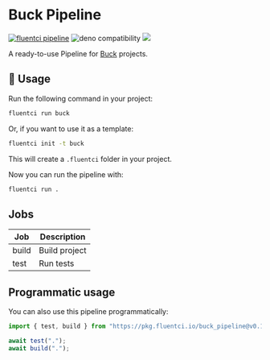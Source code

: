 # Buck Pipeline

[![fluentci pipeline](https://img.shields.io/badge/dynamic/json?label=pkg.fluentci.io&labelColor=%23000&color=%23460cf1&url=https%3A%2F%2Fapi.fluentci.io%2Fv1%2Fpipeline%2Fbuck_pipeline&query=%24.version)](https://pkg.fluentci.io/buck_pipeline)
![deno compatibility](https://shield.deno.dev/deno/^1.34)
[![](https://img.shields.io/codecov/c/gh/fluent-ci-templates/buck-pipeline)](https://codecov.io/gh/fluent-ci-templates/buck-pipeline)

A ready-to-use Pipeline for [Buck](https://buck2.build/) projects.

## 🚀 Usage

Run the following command in your project:

```bash
fluentci run buck
```

Or, if you want to use it as a template:

```bash
fluentci init -t buck
```

This will create a `.fluentci` folder in your project.

Now you can run the pipeline with:

```bash
fluentci run .
```

## Jobs

| Job       | Description   |
| --------- | ------------- |
| build     | Build project |
| test      | Run tests     |

## Programmatic usage

You can also use this pipeline programmatically:

```ts
import { test, build } from "https://pkg.fluentci.io/buck_pipeline@v0.1.4/mod.ts";

await test(".");
await build(".");
```
